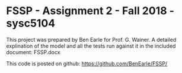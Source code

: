 # FSSP - Assignment 2 - Fall 2018 - sysc5104

This project was prepared by Ben Earle for Prof. G. Wainer. A detailed explination of the model and all the tests run against it in the included document:
FSSP.docx

This code is posted on github: https://github.com/BenEarle/FSSP/
